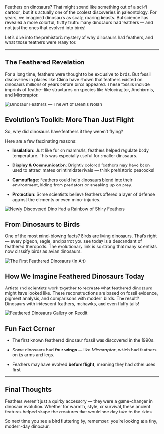 Feathers on dinosaurs? That might sound like something out of a sci-fi cartoon, but it's actually one of the coolest discoveries in paleontology. For years, we imagined dinosaurs as scaly, roaring beasts. But science has revealed a more colorful, fluffy truth: many dinosaurs had feathers — and not just the ones that evolved into birds!

Let’s dive into the prehistoric mystery of why dinosaurs had feathers, and what those feathers were really for.

---

## The Feathered Revelation

For a long time, feathers were thought to be exclusive to birds. But fossil discoveries in places like China have shown that feathers existed on dinosaurs millions of years before birds appeared. These fossils include imprints of feather-like structures on species like Velociraptor, Anchiornis, and Microraptor.

![Dinosaur Feathers — The Art of Dennis Nolan](https://images.squarespace-cdn.com/content/v1/5e2b352716021f3aa8f86626/1579905741146-HC3B1QO72XZRT7KQVVSJ/1+Dinosaur+Feathers+A.jpg?format=1000w)

## Evolution’s Toolkit: More Than Just Flight

So, why did dinosaurs have feathers if they weren’t flying?

Here are a few fascinating reasons:

- **Insulation**: Just like fur on mammals, feathers helped regulate body temperature. This was especially useful for smaller dinosaurs.

- **Display & Communication**: Brightly colored feathers may have been used to attract mates or intimidate rivals — think prehistoric peacocks!

- **Camouflage**: Feathers could help dinosaurs blend into their environment, hiding from predators or sneaking up on prey.

- **Protection**: Some scientists believe feathers offered a layer of defense against the elements or even minor injuries.

![Newly Discovered Dino Had a Rainbow of Shiny Feathers](https://th-thumbnailer.cdn-si-edu.com/Xw7w5vASYi8V0GVhp_XhHgZQjbk=/fit-in/1600x0/https://tf-cmsv2-smithsonianmag-media.s3.amazonaws.com/filer/17/fe/17fef41d-5367-4d70-9067-ffde64080dd3/science-dinosaur.jpg)

## From Dinosaurs to Birds

One of the most mind-blowing facts? Birds are living dinosaurs. That’s right — every pigeon, eagle, and parrot you see today is a descendant of feathered theropods. The evolutionary link is so strong that many scientists now classify birds as avian dinosaurs.

![The First Feathered Dinosaurs (In Art)](https://blogger.googleusercontent.com/img/b/R29vZ2xl/AVvXsEjhNwHRIqBFbeW4oYU0O_SutqBkne0m62AhgvvLVpU5Z5o7j0Ejfur4H3iddQc0nSqBgYJOTW3RHyw7Iah4wKhWi-ed8YPaJdhkH1YGvI0PjIqYagRLTWNhZXy4OUaN1Fv32RWNWuIVSbA/s1600/5a0b3af3a604e208b73a328d1bfd1ccb.jpg)

## How We Imagine Feathered Dinosaurs Today

Artists and scientists work together to recreate what feathered dinosaurs might have looked like. These reconstructions are based on fossil evidence, pigment analysis, and comparisons with modern birds. The result? Dinosaurs with iridescent feathers, mohawks, and even fluffy tails!

![Feathered Dinosaurs Gallery on Reddit](https://external-preview.redd.it/_JNVgNLk4lCn9Fn0QiC_-tVnrBhxzny3-iSO2GwsbPI.jpg?auto=webp&s=ce0c28bd26e40579a030e92bbbd3af4cf880bef6)

## Fun Fact Corner

- The first known feathered dinosaur fossil was discovered in the 1990s.

- Some dinosaurs had **four wings** — like _Microraptor_, which had feathers on its arms and legs.

- Feathers may have evolved **before flight**, meaning they had other uses first.

---

## Final Thoughts

Feathers weren’t just a quirky accessory — they were a game-changer in dinosaur evolution. Whether for warmth, style, or survival, these ancient features helped shape the creatures that would one day take to the skies.

So next time you see a bird fluttering by, remember: you’re looking at a tiny, modern-day dinosaur.
